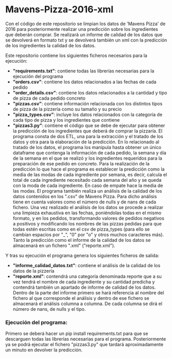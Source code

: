# Mavens-Pizza-2016-xml
Con el código de este repositorio se limpian los datos de 'Mavens Pizza' de 2016 para posteriormente realizar una predicción sobre los ingredientes que deberán comprar. Se realizará un informe de calidad de los datos que se devolverá en formato txt y se devolverá también un xml con la predicción de los ingredientes la calidad de los datos.

Este repositorio contiene los siguientes ficheros necesarios para la ejecución:
- **"requirements.txt"**: contiene todas las librerías necesarias para la ejecución del programa
- **"orders.csv"**: contiene los datos relacionados a las fechas de cada pedido
- **"order_details.csv"**: contiene los datos relacionados a la cantidad y tipo de pizza de cada pedido concreto
- **"pizzas.csv"**: contiene información relacionada con los distintos tipos de pizza de la pizzería como su tamaño y su precio
- **"pizza_types.csv"**: incluye los datos relacionados con la categoría de cada tipo de pizza y los ingredientes que contiene
- **"pizzas3.py"**: contiene el código que se debe de ejecutar para obtener la predicción de los ingredientes que deberá de comprar la pizzaría. El programa consta de dos ETL, una para la extracción y el tratado de los datos y otra para la elaboración de la predicción. En lo relacionado al tratado de los datos, el programa los manipula hasta obtener un único dataframe que contenga la información de cada pedido, la semana y día de la semana en el que se realizó y los ingredientes requeridos para la preparación de ese pedido en concreto. Para la realización de la predicción lo que hace el programa es establecer la predicción como la media de las modas de cada ingrediente por semana, es decir, calcula el total de cada ingrediente necesitado cada semana del año y se queda con la moda de cada ingrediente. En caso de empate hace la media de las modas. El programa también realiza un análisis de la calidad de los datos contenidos en los ".csv" de Mavens Pizza. Para dicho análisis tiene en cuenta valores como el número de nulls y de nans de cada fichero. Una vez realizado el análisis de los datos se procede a realizar una limpieza exhaustiva en las fechas, poniéndolas todas en el mismo formato, y en los pedidos, transformando valores de pedidos negativos a positivos y modificando los nombres de las pizzas pedidas para que todas estén escritas como en el csv de pizza_types (para ello se cambian espacios por "_", "0" por "o" y otros muchos caracteres más). Tanto la predicción como el informe de la calidad de los datos se almacenará en un fichero ".xml" ("reporte.xml").

Y tras su ejecución el programa genera los siguientes ficheros de salida:
- **"informe_calidad_datos.txt"**: contiene el análisis de la calidad de los datos de la pizzería
- **"reporte.xml"**: contendrá una categoría denominada reporte que a su vez tendrá el nombre de cada ingrediente y su cantidad predicha y contendrá también un apartado de informe de calidad de los datos. Dentro de la parte del informe primero se hará referencia al nombre del fichero al que corresponde el análisis y dentro de ese fichero se almacenará el análisis columna a columna. De cada columna se dirá el número de nans, de nulls y el tipo.

### Ejecución del programa:

Primero se deberá hacer un pip install requirements.txt para que se descarguen todas las librerías necesarias para el programa. Posteriormente ya se podrá ejecutar el fichero "pizzas3.py" que tardará aproximadamente un minuto en devolver la predicción.
